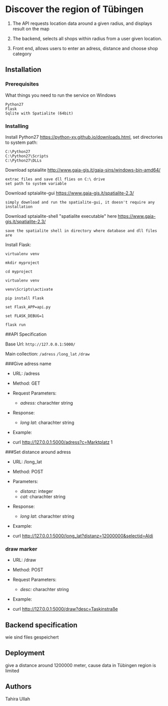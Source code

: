 # Discover the region of Tübingen

1. The API requests location data around a given radius, and displays result on the map

2. The backend, selects all shops within radius from a user given location.

3. Front end, allows users to enter an adress, distance and choose shop category 


## Installation


### Prerequisites

What things you need to run the service on Windows

```
Python27
Flask
Sqlite with Spatialite (64bit)

```

### Installing

Install Python27 https://python-xy.github.io/downloads.html, set directories to system path:

```
C:\Python27
C:\Python27\Scripts
C:\Python27\DLLs

```
Download sptaialite http://www.gaia-gis.it/gaia-sins/windows-bin-amd64/
```
extrac files and save dll flies on C:\ drive 
set path to system variable
```
Download sptaialite-gui https://www.gaia-gis.it/spatialite-2.3/

```
simply download and run the spatialite-gui, it doesn't require any installation
```

Download sptaialite-shell "spatialite executable" here https://www.gaia-gis.it/spatialite-2.3/

```
save the spatialite shell in directory where database and dll files are
```

Install Flask:

```
virtualenv venv

mkdir myproject

cd myproject

virtualenv venv

venv\Scripts\activate

pip install Flask

set Flask_APP=api.py

set FLASK_DEBUG=1

flask run

```

##API Specification

Base Url: ```http://127.0.0.1:5000/```

Main collection: ```/adress```
				 ```/long_lat```
				 ```/draw```
				 
###Give adress name

* URL: /adress

* Method: GET

* Request Parameters:

	- *adress:* charachter string
	
* Response:

	- *long lat*: charachter string
	
* Example:

- curl http://127.0.0.1:5000/adress?c=Marktplatz 1


###Set distance around adress

* URL: /long_lat

* Method: POST

* Parameters:

	- *distanz:* integer
	- *cat:* charachter string
	
* Response:

	- *long lat*: charachter string

* Example:

- curl http://127.0.0.1:5000/long_lat?distanz=12000000&selectid=Aldi


### draw marker

* URL: /draw

* Method: POST

* Request Parameters:

	- *desc:* charachter string

* Example:

- curl http://127.0.0.1:5000/draw?desc=Taskinstraße

## Backend specification

wie sind files gespeichert

## Deployment

give a distance around 1200000 meter, cause data in Tübingen region is limited

## Authors

Tahira Ullah 











